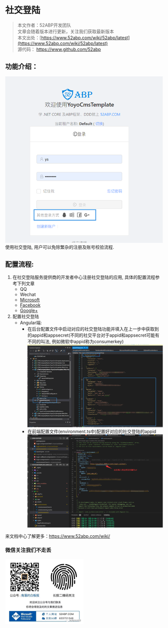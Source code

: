 # 社交登陆

> 本文作者：52ABP开发团队 </br>
> 文章会随着版本进行更新，关注我们获取最新版本 </br>
> 本文出处：[https://www.52abp.com/wiki/52abp/latest](https://www.52abp.com/wiki/52abp/latest) </br>
> 源代码： https://www.github.com/52abp </br>

<!-- 简单的图文介绍: 关联代码位置 -->
功能介绍：
---
![social-login](images/2019-10-21-17-19-10.png)
使用社交登陆, 用户可以免除繁杂的注册及账号校验流程.

配置流程:
---
1. 在社交登陆服务提供商的开发者中心注册社交登陆的应用, 具体的配置流程参考下列文章
    - QQ
    - Wechat
    - [Microsoft](Features-52ABP-External-Login-Microsoft.md)
    - [Facebook](Features-52ABP-External-Login-Facebook.md)
    - [Google+](Features-52ABP-External-Login-GooglePlus.md)
2. 配置社交登陆
    - Angular端: 
        - 在后台配置文件中启动对应的社交登陆功能并填入在上一步中获取到的appid和appsecret(不同的社交平台对于appid和appsecret可能有不同的叫法, 例如微软中appid称为consumerkey)
            ![web-host-config](images/2019-10-21-17-28-28.png)
        - 在前端配置文件(environment.ts中)配置好对应的社交登陆的appid
            ![environment-ts-config](images/2019-10-21-17-31-03.png)


来文档中心了解更多：https://www.52abp.com/wiki/

### 微信关注我们不走丢

<img src="https://raw.githubusercontent.com/52ABP/Documents/V0.16/src/mvc/images/jiaoluowechat.png" class="img-fluid text-center " alt="公众号：角落的白板报" style="height: 80;width: 250px;"/>
